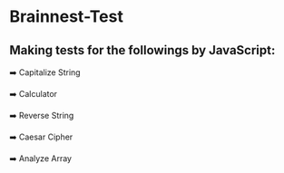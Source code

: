 # Brainnest-Test

## Making tests for the followings by JavaScript:

➡️ Capitalize String

➡️ Calculator

➡️ Reverse String

➡️ Caesar Cipher

➡️ Analyze Array
